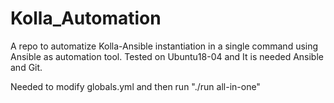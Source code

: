 # Kolla_Automation
A repo to automatize Kolla-Ansible instantiation in a single command using Ansible as automation tool. Tested on Ubuntu18-04 and It is needed Ansible and Git.

Needed to modify globals.yml and then run "./run all-in-one"
